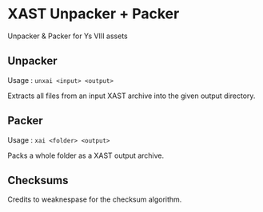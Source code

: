 # XAST Unpacker + Packer

Unpacker & Packer for Ys VIII assets

## Unpacker

Usage : `unxai <input> <output>`

Extracts all files from an input XAST archive into the given output directory.


## Packer

Usage : `xai <folder> <output>`

Packs a whole folder as a XAST output archive.

## Checksums

Credits to weaknespase for the checksum algorithm.
